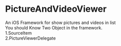 # PictureAndVideoViewer
An iOS Framework for show pictures and videos in list<br/>
You should Know Two Object in the framework.<br/>
1.SourceItem<br/>
2.PictureViewerDelegate<br/>
